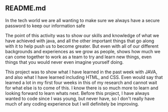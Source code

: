 ## README.md

In the tech world we are all wanting to make sure we always have a secure password to keep our information safe
    
The point of this activity was to show our skills and knowledge of what we have achieved with java, and all the other important things that go along with it to help push us to become greater. But even with all of our different backgrounds and experiences as we grow as people, shows how much we can come together to work as a team to try and learn new things, even things that you would never even imagine yourself doing.

    
This project was to show what I have learned in the past week with JAVA, and also what I have learned including HTML, and CSS. Even would say that learned a lot in my first four weeks in this of my research and cannot wait for what else is to come of this. I know there is so much more to learn and looking forward to learn whats next. Before this project, I have always wanted to code since I was young, but never have, so I don't really have much of any coding experience but I will definitely be improving.

    